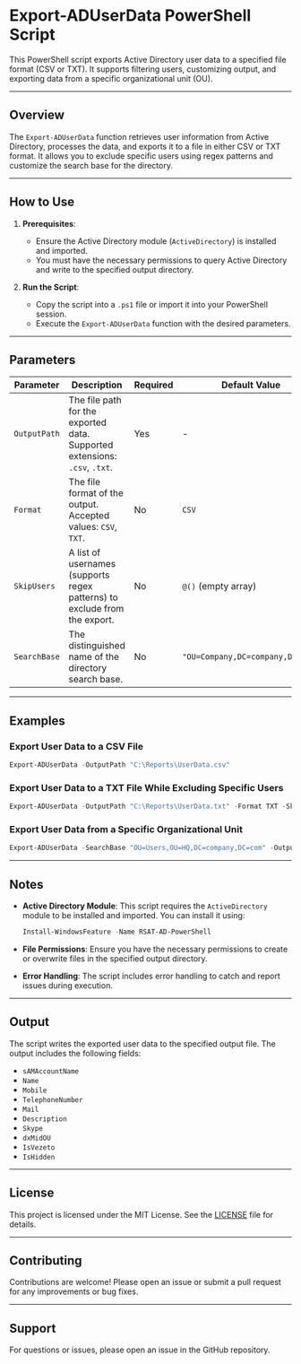 # Export-ADUserData PowerShell Script

This PowerShell script exports Active Directory user data to a specified file format (CSV or TXT). It supports filtering users, customizing output, and exporting data from a specific organizational unit (OU).

---

## Overview

The `Export-ADUserData` function retrieves user information from Active Directory, processes the data, and exports it to a file in either CSV or TXT format. It allows you to exclude specific users using regex patterns and customize the search base for the directory.

---

## How to Use

1. **Prerequisites**:
   - Ensure the Active Directory module (`ActiveDirectory`) is installed and imported.
   - You must have the necessary permissions to query Active Directory and write to the specified output directory.

2. **Run the Script**:
   - Copy the script into a `.ps1` file or import it into your PowerShell session.
   - Execute the `Export-ADUserData` function with the desired parameters.

---

## Parameters

| Parameter     | Description                                                                 | Required | Default Value                     |
|---------------|-----------------------------------------------------------------------------|----------|-----------------------------------|
| `OutputPath`  | The file path for the exported data. Supported extensions: `.csv`, `.txt`.  | Yes      | -                                 |
| `Format`      | The file format of the output. Accepted values: `CSV`, `TXT`.               | No       | `CSV`                            |
| `SkipUsers`   | A list of usernames (supports regex patterns) to exclude from the export.   | No       | `@()` (empty array)              |
| `SearchBase`  | The distinguished name of the directory search base.                        | No       | `"OU=Company,DC=company,DC=com"` |

---

## Examples

### Export User Data to a CSV File
```powershell
Export-ADUserData -OutputPath "C:\Reports\UserData.csv"
```

### Export User Data to a TXT File While Excluding Specific Users
```powershell
Export-ADUserData -OutputPath "C:\Reports\UserData.txt" -Format TXT -SkipUsers @('jdoe.*', 'admin*')
```

### Export User Data from a Specific Organizational Unit
```powershell
Export-ADUserData -SearchBase "OU=Users,OU=HQ,DC=company,DC=com" -OutputPath "C:\Reports\HQUserData.csv"
```

---

## Notes

- **Active Directory Module**: This script requires the `ActiveDirectory` module to be installed and imported. You can install it using:
  ```powershell
  Install-WindowsFeature -Name RSAT-AD-PowerShell
  ```

- **File Permissions**: Ensure you have the necessary permissions to create or overwrite files in the specified output directory.

- **Error Handling**: The script includes error handling to catch and report issues during execution.

---

## Output

The script writes the exported user data to the specified output file. The output includes the following fields:

- `sAMAccountName`
- `Name`
- `Mobile`
- `TelephoneNumber`
- `Mail`
- `Description`
- `Skype`
- `dxMidOU`
- `IsVezeto`
- `IsHidden`

---

## License

This project is licensed under the MIT License. See the [LICENSE](LICENSE) file for details.

---

## Contributing

Contributions are welcome! Please open an issue or submit a pull request for any improvements or bug fixes.

---

## Support

For questions or issues, please open an issue in the GitHub repository.